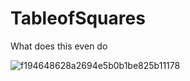 # TableofSquares
What does this even do

![f194648628a2694e5b0b1be825b11178](https://user-images.githubusercontent.com/80386070/184859754-470bee59-93de-46b0-9458-1704a3cc1408.jpg)
